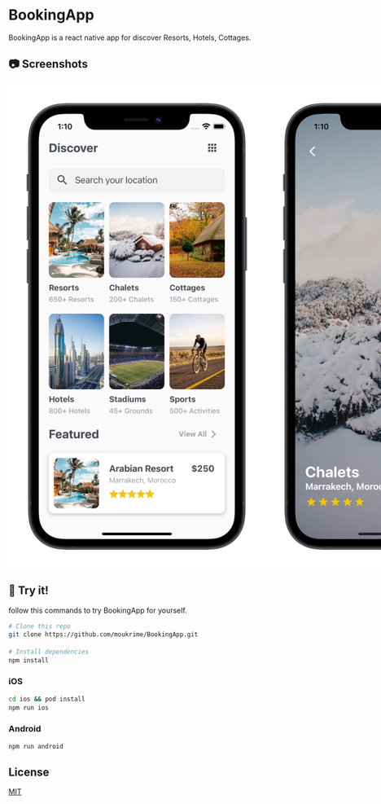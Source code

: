 # BookingApp

BookingApp is a react native app for discover Resorts, Hotels, Cottages.

## 📷 Screenshots

<div style="display:flex;" >
  <img src="./src/assets/screenshots/discover_iphone12black_portrait.png"  >
  <img src="./src/assets/screenshots/reservation-details_iphone12black_portrait.png"  >
</div>

## 📲 Try it!

follow this commands to try BookingApp for yourself.

```bash
# Clone this repo
git clone https://github.com/moukrime/BookingApp.git

# Install dependencies
npm install

```

### iOS

```sh
cd ios && pod install
npm run ios
```

### Android

```sh
npm run android
```

## License

[MIT](https://choosealicense.com/licenses/mit/)
